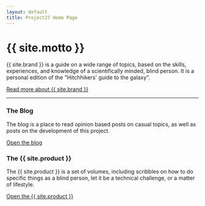 ```yaml
---
layout: default
title: Project27 Home Page
---
```


# {{ site.motto }}

{{ site.brand }} is a guide on a wide range of topics, based on the skills, experiences, and knowledge of a scientifically minded, blind person. It is a personal edition of the "Hitchhikers' guide to the galaxy".

<div>
      <a href="./README.html" class="btn btn-lg btn-secondary">Read more about {{ site.brand }}</a>
</div>

---

<div class="row">
<div class="col-md-6">
<h3>The Blog</h3>

<p>The blog is a place to read opinion based posts on casual topics, as well as posts on the development of this project.</p>

<a href="./blog/blog.html">Open the blog</a>
</div>
<div class="col-md-6">
<h3>The {{ site.product }}</h3>

<p>The {{ site.product }} is a set of volumes, including scribbles on how to do specific things as a blind person, let it be a technical challenge, or a matter of lifestyle.</p>

<a href="./guide/guide.html">Open the {{ site.product }}</a>
</div>
</div>

